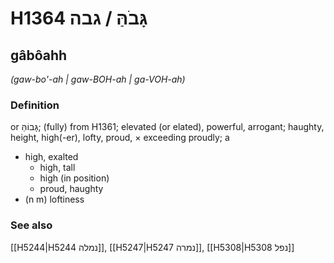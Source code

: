 # H1364 גָּבֹהַּ / גבה

## gâbôahh

_(gaw-bo'-ah | ɡaw-BOH-ah | ɡa-VOH-ah)_

### Definition

or גָּבוֹהַּ; (fully) from H1361; elevated (or elated), powerful, arrogant; haughty, height, high(-er), lofty, proud, × exceeding proudly; a

- high, exalted
  - high, tall
  - high (in position)
  - proud, haughty
- (n m) loftiness

### See also

[[H5244|H5244 נמלה]], [[H5247|H5247 נמרה]], [[H5308|H5308 נפל]]
